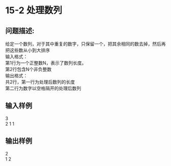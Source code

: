 # 15-2 处理数列

## 问题描述:<br>
给定一个数列，对于其中重复的数字，只保留一个，把其余相同的数去掉，然后再把这些数从小到大排序<br>
输入格式：<br>
第1行为一个正整数N，表示了数列长度。<br>
第2行包含N个非负整数<br>
输出格式：<br>
共2行，第一行为处理后数列的长度<br>
第二行为数字以空格隔开的处理后数列
<br>

## 输入样例<br>
3<br>
2 1 1<br>

## 输出样例<br>
2<br>
1 2


